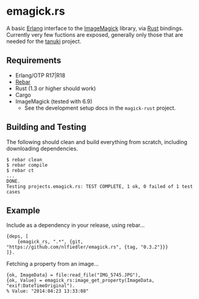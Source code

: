 # emagick.rs

A basic [Erlang](http://www.erlang.org) interface to the [ImageMagick](http://www.imagemagick.org) library, via [Rust](https://www.rust-lang.org) bindings. Currently very few fuctions are exposed, generally only those that are needed for the [tanuki](https://github.com/nlfiedler/tanuki) project.

## Requirements

* Erlang/OTP R17|R18
* [Rebar](https://github.com/rebar/rebar)
* Rust (1.3 or higher should work)
* Cargo
* ImageMagick (tested with 6.9)
    - See the development setup docs in the `magick-rust` project.

## Building and Testing

The following should clean and build everything from scratch, including downloading dependencies.

```
$ rebar clean
$ rebar compile
$ rebar ct
...
DONE.
Testing projects.emagick.rs: TEST COMPLETE, 1 ok, 0 failed of 1 test cases
```

## Example

Include as a dependency in your release, using rebar...

```
{deps, [
    {emagick_rs, ".*", {git, "https://github.com/nlfiedler/emagick.rs", {tag, "0.3.2"}}}
]}.
```

Fetching a property from an image...

```
{ok, ImageData} = file:read_file("IMG_5745.JPG"),
{ok, Value} = emagick_rs:image_get_property(ImageData, "exif:DateTimeOriginal").
% Value: "2014:04:23 13:33:08"
```
